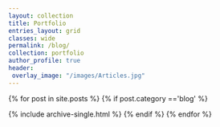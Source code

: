```yaml
---
layout: collection
title: Portfolio
entries_layout: grid
classes: wide
permalink: /blog/
collection: portfolio
author_profile: true
header:
 overlay_image: "/images/Articles.jpg"
---
```


{% for post in site.posts %}
{% if post.category =='blog' %}

  {% include archive-single.html %}
{% endif %}
{% endfor %}
